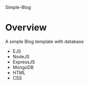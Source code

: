 Simple-Blog

# Overview

A simple Blog template with database
- EJS
- NodeJS
- ExpressJS
- MongoDB
- HTML
- CSS
